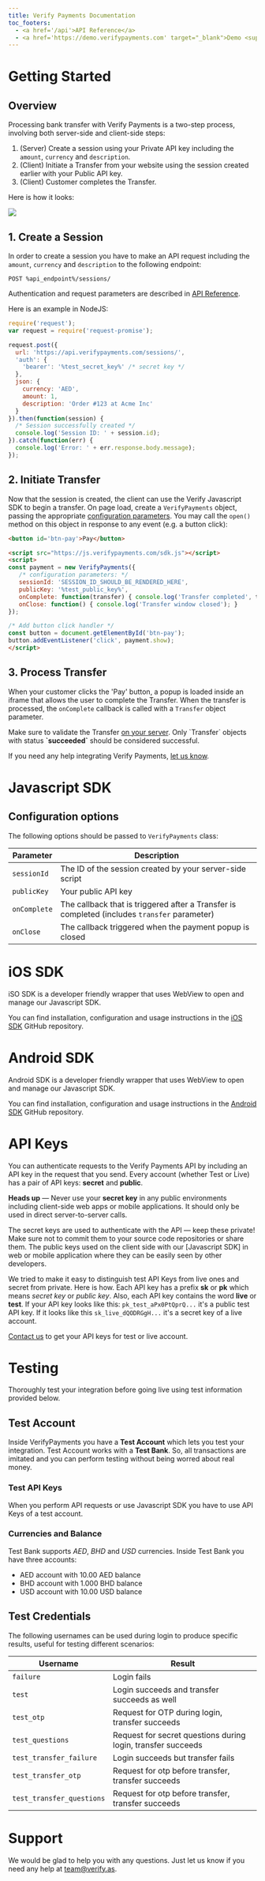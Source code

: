 ```yaml
---
title: Verify Payments Documentation
toc_footers:
  - <a href='/api'>API Reference</a>
  - <a href='https://demo.verifypayments.com' target="_blank">Demo <sup><i class="fas fa-external-link-alt"></i></sup></a>
---
```


# Getting Started

## Overview

Processing bank transfer with Verify Payments is a two-step process, involving
both server-side and client-side steps:

1. (Server) Create a session using your Private API key including the `amount`, 
   `currency` and `description`.
1. (Client) Initiate a Transfer from your website using the session created 
   earlier with your Public API key.
1. (Client) Customer completes the Transfer.

Here is how it looks:

<p id="scheme">
  <img src="/images/how-it-works.png" />
</p>

## 1. Create a Session

In order to create a session you have to make an API request including the `amount`,
`currency` and `description` to the following endpoint:

`POST %api_endpoint%/sessions/`

<aside class=notice>
   Authentication and request parameters are described in <a href="/api/#create-a-session">API Reference</a>.
</aside>

Here is an example in NodeJS:

```js
require('request');
var request = require('request-promise');

request.post({
  url: 'https://api.verifypayments.com/sessions/',
  'auth': {
    'bearer': '%test_secret_key%' /* secret key */
  },
  json: {
    currency: 'AED',
    amount: 1,
    description: 'Order #123 at Acme Inc'
  }
}).then(function(session) {
  /* Session successfully created */
  console.log('Session ID: ' + session.id);
}).catch(function(err) {
  console.log('Error: ' + err.response.body.message);
});
```

## 2. Initiate Transfer

Now that the session is created, the client can use the Verify Javascript SDK 
to begin a transfer. On page load, create a `VerifyPayments` object, passing 
the appropriate [configuration parameters](#configuration-options). You may 
call the `open()` method on this object in response to any event (e.g. a button
click):

```html
<button id='btn-pay'>Pay</button>

<script src="https://js.verifypayments.com/sdk.js"></script>
<script>
const payment = new VerifyPayments({
   /* configuration parameters: */
   sessionId: 'SESSION_ID_SHOULD_BE_RENDERED_HERE',
   publicKey: '%test_public_key%',
   onComplete: function(transfer) { console.log('Transfer completed', transfer); },
   onClose: function() { console.log('Transfer window closed'); }
});

/* Add button click handler */
const button = document.getElementById('btn-pay');
button.addEventListener('click', payment.show);
</script>
```

## 3. Process Transfer

When your customer clicks the 'Pay' button, a popup is loaded inside an iframe
that allows the user to complete the Transfer. When the transfer is processed,
the `onComplete` callback is called with a `Transfer` object parameter.

<aside class=warning>
   Make sure to validate the Transfer <a href="/api/#retrieve-a-transfer">on your server</a>. 
   Only `Transfer` objects with status <strong>`succeeded`</strong> should be considered 
   successful.
</aside>


If you need any help integrating Verify Payments, [let us know](/#support).

# Javascript SDK

## Configuration options

The following options should be passed to `VerifyPayments` class:

Parameter | Description
--------- | -----------
`sessionId` | The ID of the session created by your server-side script
`publicKey` | Your public API key
`onComplete` | The callback that is triggered after a Transfer is completed (includes `transfer` parameter)
`onClose` | The callback triggered when the payment popup is closed

# iOS SDK

iSO SDK is a developer friendly wrapper that uses WebView to open and manage
our Javascript SDK.

You can find installation, configuration and usage instructions in the [iOS SDK](https://github.com/verifyas/ios-sdk) GitHub repository.

# Android SDK

Android SDK is a developer friendly wrapper that uses WebView to open and manage
our Javascript SDK.

You can find installation, configuration and usage instructions in the [Android SDK](https://github.com/verifyas/android-sdk) GitHub repository.

# API Keys

You can authenticate requests to the Verify Payments API by including an API key
in the request that you send. Every account (whether Test or Live) has a pair of API
keys: **secret** and **public**.

<aside class=notice>
<strong>Heads up</strong> &mdash; Never use your <strong>secret key</strong> in any 
  public environments including client-side web apps or mobile applications. It should 
  only be used in direct server-to-server calls.
</aside>

The secret keys are used to authenticate with the API — keep these private! Make
sure not to commit them to your source code repositories or share them. The
public keys used on the client side with our [Javascript SDK] in web or mobile
application where they can be easily seen by other developers.

We tried to make it easy to distinguish test API Keys from live ones and secret
from private. Here is how. Each API key has a prefix **sk** or **pk** which
means *secret key* or *public key*. Also, each API key contains the word **live** or
**test**.  If your API key looks like this: `pk_test_aPx0PtQprQ...` it's a public test
API key. If it looks like this `sk_live_dQODRGgH...` it's a secret key of a live account.

[Contact us](#support) to get your API keys for test or live account.

# Testing

Thoroughly test your integration before going live using test information provided below.

## Test Account

Inside VerifyPayments you have a **Test Account** which lets you test your
integration. Test Account works with a **Test Bank**. So, all transactions are
imitated and you can perform testing without being worred about real money.

### Test API Keys

When you perform API requests or use Javascript SDK you have to use API Keys
of a test account.

### Currencies and Balance

Test Bank supports *AED*, *BHD* and *USD* currencies. Inside Test Bank you have three accounts:

* AED account with 10.00 AED balance
* BHD account with 1.000 BHD balance
* USD account with 10.00 USD balance


## Test Credentials

The following usernames can be used during login to produce specific results,
useful for testing different scenarios:

Username | Result
--------- | -----------
`failure` | Login fails
`test` | Login succeeds and transfer succeeds as well
`test_otp` | Request for OTP during login, transfer succeeds
`test_questions` | Request for secret questions during login, transfer succeeds
`test_transfer_failure` | Login succeeds but transfer fails
`test_transfer_otp` | Request for otp before transfer, transfer succeeds
`test_transfer_questions` | Request for otp before transfer, transfer succeeds

# Support

We would be glad to help you with any questions. Just let us know if you need
any help at [team@verify.as](team@verify.as).
